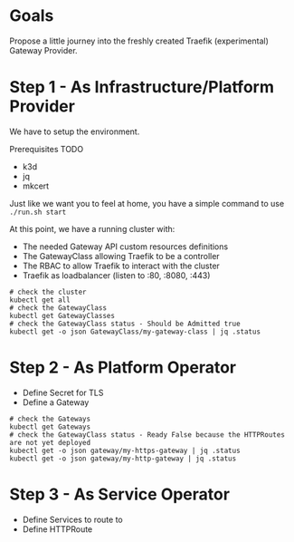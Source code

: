 # Goals

Propose a little journey into the freshly created Traefik (experimental) Gateway Provider.

# Step 1 - As Infrastructure/Platform Provider

We have to setup the environment.

Prerequisites  TODO
* k3d
* jq
* mkcert

Just like we want you to feel at home, you have a simple command to use `./run.sh start`

At this point, we have a running cluster with:
* The needed Gateway API custom resources definitions
* The GatewayClass allowing Traefik to be a controller
* The RBAC to allow Traefik to interact with the cluster
* Traefik as loadbalancer (listen to :80, :8080, :443) 
 
```
# check the cluster
kubectl get all
# check the GatewayClass
kubectl get GatewayClasses
# check the GatewayClass status - Should be Admitted true
kubectl get -o json GatewayClass/my-gateway-class | jq .status
```

# Step 2 - As Platform Operator

* Define Secret for TLS 
* Define a Gateway

```
# check the Gateways
kubectl get Gateways
# check the GatewayClass status - Ready False because the HTTPRoutes are not yet deployed
kubectl get -o json gateway/my-https-gateway | jq .status 
kubectl get -o json gateway/my-http-gateway | jq .status 
```

    
# Step 3 - As Service Operator

* Define Services to route to
* Define HTTPRoute


